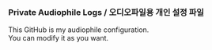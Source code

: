 ### Private Audiophile Logs / 오디오파일용 개인 설정 파일

This GitHub is my audiophile configuration.  
You can modify it as you want.
